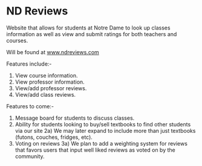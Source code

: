 # ND Reviews
Website that allows for students at Notre Dame to look up classes information as well as view and submit ratings for both teachers and courses. 

Will be found at www.ndreviews.com

Features include:-
  1) View course information.
  2) View professor information.
  3) View/add professor reviews.
  4) View/add class reviews.


Features to come:-
  1) Message board for students to discuss classes.
  2) Ability for students looking to buy/sell textbooks to find other students via our site
      2a) We may later expand to include more than just textbooks (futons, couches, fridges, etc).
  3) Voting on reviews
      3a) We plan to add a weighting system for reviews that favors users that input well liked reviews as voted on by the community.


